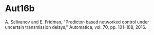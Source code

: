 # Aut16b
A. Selivanov and E. Fridman, "Predictor-based networked control under uncertain transmission delays," Automatica, vol. 70, pp. 101–108, 2016.
